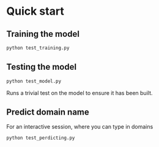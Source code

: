# Quick start

## Training the model
```bash
python test_training.py
``` 

## Testing the model 
```bash
python test_model.py
```

Runs a trivial test on the model to ensure it has been built.

##  Predict domain name
For an interactive session, where you can type in domains
````
python test_perdicting.py
````